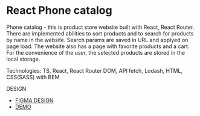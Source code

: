 # React Phone catalog

Phone catalog - this is product store website built with React, React Router. There are implemented abilities to sort products and to search for products by name in the website. Search params are saved in URL and applyed on page load.
The website also has a page with favorite products and a cart. For the convenience of the user, the selected products are stored in the local storage.

Technologies: TS, React, React Router DOM, API fetch, Lodash, HTML, CSS(SASS) with BEM

DESIGN

- [FIGMA DESIGN](https://www.figma.com/file/uEetgWenSRxk9jgiym6Yzp/Phone-catalog-redesign?node-id=1%3A2)
- [DEMO](https://yura-enttsel.github.io/react_phone-catalog/)
